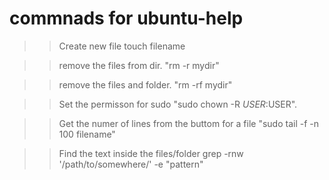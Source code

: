 # commnads for ubuntu-help

>> Create new file touch filename

>> remove the files from dir. "rm -r mydir"

>> remove the files and folder. "rm -rf mydir"

>> Set the permisson for sudo "sudo chown -R $USER:$USER".

>> Get the numer of lines from the buttom for a file "sudo tail -f -n 100 filename"

>> Find the text inside the files/folder grep -rnw '/path/to/somewhere/' -e "pattern"

